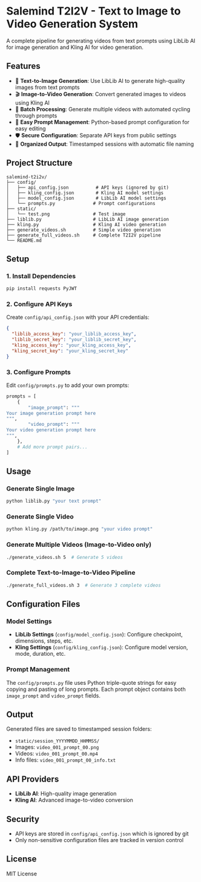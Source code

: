 # Salemind T2I2V - Text to Image to Video Generation System

A complete pipeline for generating videos from text prompts using LibLib AI for image generation and Kling AI for video generation.

## Features

- 🎨 **Text-to-Image Generation**: Use LibLib AI to generate high-quality images from text prompts
- 🎬 **Image-to-Video Generation**: Convert generated images to videos using Kling AI  
- 🔄 **Batch Processing**: Generate multiple videos with automated cycling through prompts
- 📝 **Easy Prompt Management**: Python-based prompt configuration for easy editing
- 🛡️ **Secure Configuration**: Separate API keys from public settings
- 📁 **Organized Output**: Timestamped sessions with automatic file naming

## Project Structure

```
salemind-t2i2v/
├── config/
│   ├── api_config.json          # API keys (ignored by git)
│   ├── kling_config.json        # Kling AI model settings
│   ├── model_config.json        # LibLib AI model settings
│   └── prompts.py              # Prompt configurations
├── static/
│   └── test.png                # Test image
├── liblib.py                   # LibLib AI image generation
├── kling.py                    # Kling AI video generation
├── generate_videos.sh          # Simple video generation
├── generate_full_videos.sh     # Complete T2I2V pipeline
└── README.md
```

## Setup

### 1. Install Dependencies

```bash
pip install requests PyJWT
```

### 2. Configure API Keys

Create `config/api_config.json` with your API credentials:

```json
{
  "liblib_access_key": "your_liblib_access_key",
  "liblib_secret_key": "your_liblib_secret_key", 
  "kling_access_key": "your_kling_access_key",
  "kling_secret_key": "your_kling_secret_key"
}
```

### 3. Configure Prompts

Edit `config/prompts.py` to add your own prompts:

```python
prompts = [
    {
        "image_prompt": """
Your image generation prompt here
""",
        "video_prompt": """
Your video generation prompt here
""",
    },
    # Add more prompt pairs...
]
```

## Usage

### Generate Single Image
```bash
python liblib.py "your text prompt"
```

### Generate Single Video  
```bash
python kling.py /path/to/image.png "your video prompt"
```

### Generate Multiple Videos (Image-to-Video only)
```bash
./generate_videos.sh 5  # Generate 5 videos
```

### Complete Text-to-Image-to-Video Pipeline
```bash
./generate_full_videos.sh 3  # Generate 3 complete videos
```

## Configuration Files

### Model Settings

- **LibLib Settings** (`config/model_config.json`): Configure checkpoint, dimensions, steps, etc.
- **Kling Settings** (`config/kling_config.json`): Configure model version, mode, duration, etc.

### Prompt Management

The `config/prompts.py` file uses Python triple-quote strings for easy copying and pasting of long prompts. Each prompt object contains both `image_prompt` and `video_prompt` fields.

## Output

Generated files are saved to timestamped session folders:
- `static/session_YYYYMMDD_HHMMSS/`
- Images: `video_001_prompt_00.png`
- Videos: `video_001_prompt_00.mp4`
- Info files: `video_001_prompt_00_info.txt`

## API Providers

- **LibLib AI**: High-quality image generation
- **Kling AI**: Advanced image-to-video conversion

## Security

- API keys are stored in `config/api_config.json` which is ignored by git
- Only non-sensitive configuration files are tracked in version control

## License

MIT License